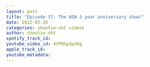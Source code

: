 ```yaml
---
layout: post
title: "Episode 37: The AEW 3 year anniversary show!"
date: 2022-05-26
categories: shootin-sht videos
author: shootin-sht
spotify_track_id: 
youtube_video_id: 4YP9GpdpdXg
apple_track_id: 
youtube_metadata: 
---
```

